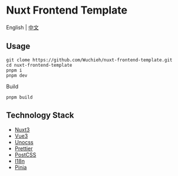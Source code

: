 # Nuxt Frontend Template

English | [中文](README_TW.md)

## Usage

```shell
git clome https://github.com/Wuchieh/nuxt-frontend-template.git
cd nuxt-frontend-template
pnpm i
pnpm dev
```

Build

```shell
pnpm build
```

## Technology Stack

- [Nuxt3](https://nuxt.com/)
- [Vue3](https://vuejs.org/)
- [Unocss](https://unocss.dev/)
- [Prettier](https://prettier.io/)
- [PostCSS](https://postcss.org/)
- [I18n](https://i18n.nuxtjs.org)
- [Pinia](https://pinia.vuejs.org)
